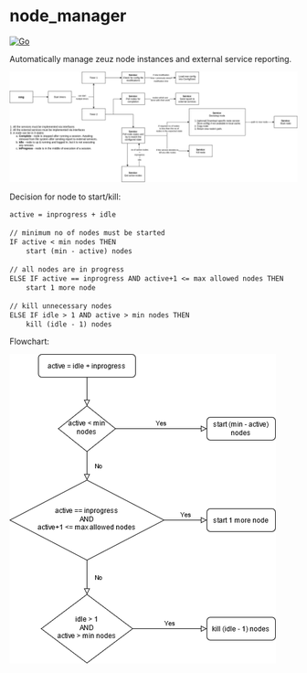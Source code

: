 # node_manager

[![Go](https://github.com/sazid/node_manager/actions/workflows/go.yml/badge.svg?branch=main)](https://github.com/sazid/node_manager/actions/workflows/go.yml)

Automatically manage zeuz node instances and external service reporting.

![](docs/node_manager.png)

Decision for node to start/kill:

```
active = inprogress + idle

// minimum no of nodes must be started
IF active < min nodes THEN
	start (min - active) nodes

// all nodes are in progress
ELSE IF active == inprogress AND active+1 <= max allowed nodes THEN
	start 1 more node

// kill unnecessary nodes
ELSE IF idle > 1 AND active > min nodes THEN
	kill (idle - 1) nodes

```

Flowchart:

![](docs/node_state_decision_flowchart.png)
